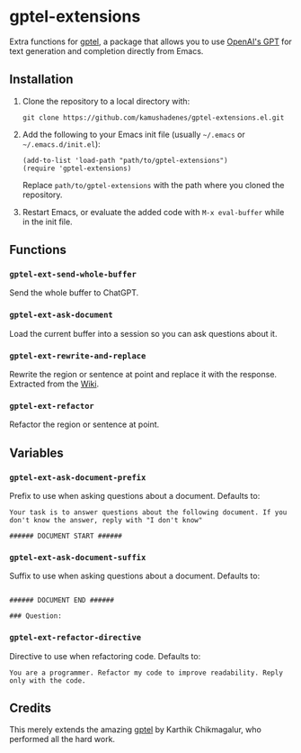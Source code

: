 # gptel-extensions

Extra functions for [gptel](https://github.com/karthink/gptel), a package that allows you to use [OpenAI's GPT](https://openai.com/) for text generation and completion directly from Emacs.

## Installation

1. Clone the repository to a local directory with:

   ```
   git clone https://github.com/kamushadenes/gptel-extensions.el.git
   ```

2. Add the following to your Emacs init file (usually `~/.emacs` or `~/.emacs.d/init.el`):

   ```
   (add-to-list 'load-path "path/to/gptel-extensions")
   (require 'gptel-extensions)
   ```

   Replace `path/to/gptel-extensions` with the path where you cloned the repository.

3. Restart Emacs, or evaluate the added code with `M-x eval-buffer` while in the init file.

## Functions

### `gptel-ext-send-whole-buffer`

Send the whole buffer to ChatGPT.

### `gptel-ext-ask-document`

Load the current buffer into a session so you can ask questions about it.

### `gptel-ext-rewrite-and-replace`

Rewrite the region or sentence at point and replace it with the response. Extracted from the [Wiki](https://github.com/karthink/gptel/wiki).

### `gptel-ext-refactor`

Refactor the region or sentence at point.

## Variables

### `gptel-ext-ask-document-prefix`

Prefix to use when asking questions about a document. Defaults to:

```text
Your task is to answer questions about the following document. If you don't know the answer, reply with "I don't know"

###### DOCUMENT START ######

```

### `gptel-ext-ask-document-suffix`

Suffix to use when asking questions about a document. Defaults to:

```text

###### DOCUMENT END ######

### Question: 
```

### `gptel-ext-refactor-directive`

Directive to use when refactoring code. Defaults to:

```text
You are a programmer. Refactor my code to improve readability. Reply only with the code.
```

## Credits

This merely extends the amazing [gptel](https://github.com/karthink/gptel/) by Karthik Chikmagalur, who performed all the hard work.
